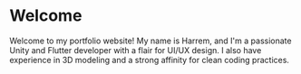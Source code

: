 # Welcome
Welcome to my portfolio website! My name is Harrem, and I'm a passionate Unity and Flutter
developer with a flair for UI/UX design. I also have experience in 3D modeling and a strong
affinity for clean coding practices.